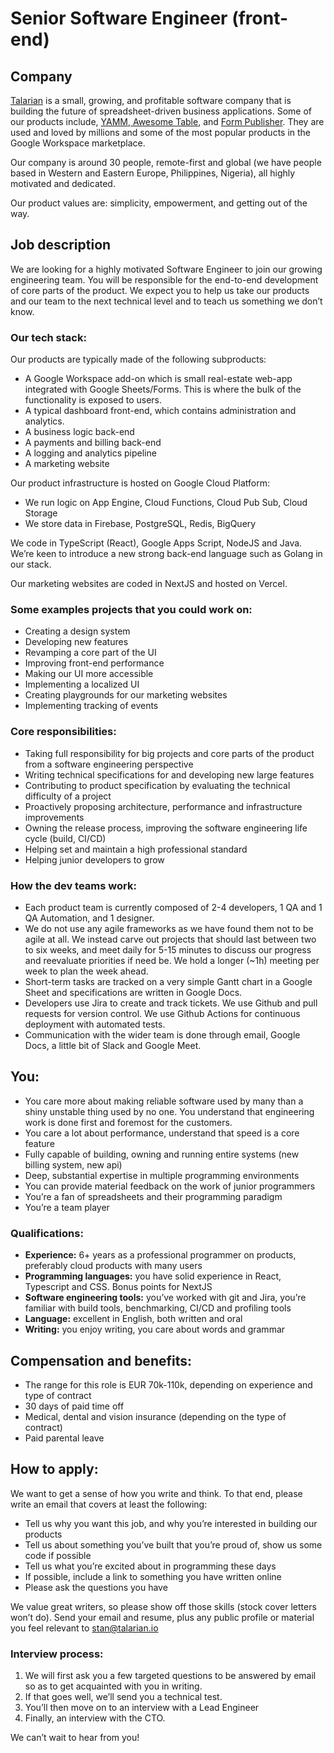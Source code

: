 # Senior Software Engineer (front-end)


## Company

[Talarian](http://talarian.io) is a small, growing, and profitable software company that is building the future of spreadsheet-driven business applications. Some of our products include, [YAMM](https://yamm.com/),[ Awesome Table](https://awesome-table.com/), and [Form Publisher](https://form-publisher.com). They are used and loved by millions and some of the most popular products in the Google Workspace marketplace.

Our company is around 30 people, remote-first and global (we have people based in Western and Eastern Europe, Philippines, Nigeria), all highly motivated and dedicated.

Our product values are: simplicity, empowerment, and getting out of the way.


## Job description

We are looking for a highly motivated Software Engineer to join our growing engineering team. You will be responsible for the end-to-end development of core parts of the product. We expect you to help us take our products and our team to the next technical level and to teach us something we don’t know.


### Our tech stack:

Our products are typically made of the following subproducts:



* A Google Workspace add-on which is small real-estate web-app integrated with Google Sheets/Forms. This is where the bulk of the functionality is exposed to users.
* A typical dashboard front-end, which contains administration and analytics.
* A business logic back-end
* A payments and billing back-end
* A logging and analytics pipeline
* A marketing website

Our product infrastructure is hosted on Google Cloud Platform:
* We run logic on App Engine, Cloud Functions, Cloud Pub Sub, Cloud Storage
* We store data in Firebase, PostgreSQL, Redis, BigQuery

We code in TypeScript (React), Google Apps Script, NodeJS and Java. We’re keen to introduce a new strong back-end language such as Golang in our stack.

Our marketing websites are coded in NextJS and hosted on Vercel.


### Some examples projects that you could work on:

* Creating a design system
* Developing new features
* Revamping a core part of the UI
* Improving front-end performance
* Making our UI more accessible
* Implementing a localized UI
* Creating playgrounds for our marketing websites
* Implementing tracking of events

### Core responsibilities:

* Taking full responsibility for big projects and core parts of the product from a software engineering perspective
* Writing technical specifications for and developing new large features
* Contributing to product specification by evaluating the technical difficulty of a project
* Proactively proposing architecture, performance and infrastructure improvements
* Owning the release process, improving the software engineering life cycle (build, CI/CD)
* Helping set and maintain a high professional standard
* Helping junior developers to grow


### How the dev teams work:

* Each product team is currently composed of 2-4 developers, 1 QA and 1 QA Automation, and 1 designer.
* We do not use any agile frameworks as we have found them not to be agile at all. We instead carve out projects that should last between two to six weeks, and meet daily for 5-15 minutes to discuss our progress and reevaluate priorities if need be. We hold a longer (~1h) meeting per week to plan the week ahead.
* Short-term tasks are tracked on a very simple Gantt chart in a Google Sheet and specifications are written in Google Docs.
* Developers use Jira to create and track tickets. We use Github and pull requests for version control. We use Github Actions for continuous deployment with automated tests.
* Communication with the wider team is done through email, Google Docs, a little bit of Slack and Google Meet.


## You:

* You care more about making reliable software used by many than a shiny unstable thing used by no one. You understand that engineering work is done first and foremost for the customers.
* You care a lot about performance, understand that speed is a core feature
* Fully capable of building, owning and running entire systems (new billing system, new api)
* Deep, substantial expertise in multiple programming environments
* You can provide material feedback on the work of junior programmers
* You’re a fan of spreadsheets and their programming paradigm
* You’re a team player


### Qualifications:

* **Experience:** 6+ years as a professional programmer on products, preferably cloud products with many users
* **Programming languages:** you have solid experience in React, Typescript and CSS. Bonus points for NextJS
* **Software engineering tools:** you’ve worked with git and Jira, you’re familiar with build tools, benchmarking, CI/CD and profiling tools
* **Language:** excellent in English, both written and oral
* **Writing:** you enjoy writing, you care about words and grammar


## Compensation and benefits:

* The range for this role is EUR 70k-110k, depending on experience and type of contract
* 30 days of paid time off
* Medical, dental and vision insurance (depending on the type of contract)
* Paid parental leave


## How to apply:

We want to get a sense of how you write and think. To that end, please write an email that covers at least the following:


* Tell us why you want this job, and why you’re interested in building our products
* Tell us about something you’ve built that you’re proud of, show us some code if possible
* Tell us what you’re excited about in programming these days
* If possible, include a link to something you have written online
* Please ask the questions you have

We value great writers, so please show off those skills (stock cover letters won’t do).
Send your email and resume, plus any public profile or material you feel relevant to stan@talarian.io


### Interview process:

1. We will first ask you a few targeted questions to be answered by email so as to get acquainted with you in writing. 
2. If that goes well, we’ll send you a technical test. 
3. You’ll then move on to an interview with a Lead Engineer
4. Finally, an interview with the CTO.

We can’t wait to hear from you!
